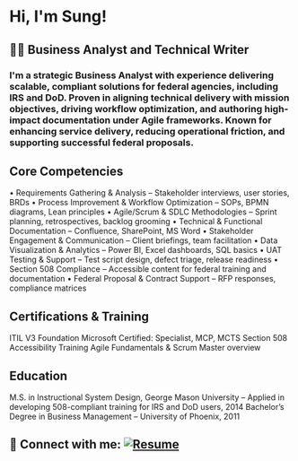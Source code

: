 <h1>Hi, I'm Sung! <br/></h1>

<h2>👨‍💻 Business Analyst and Technical Writer</h2>

<h3> I'm a strategic Business Analyst with experience delivering scalable, compliant solutions for federal agencies, including IRS and DoD. Proven in aligning technical delivery with mission objectives, driving workflow optimization, and authoring high-impact documentation under Agile frameworks. Known for enhancing service delivery, reducing operational friction, and supporting successful federal proposals.</h3>

<h2>Core Competencies </h2>
•	Requirements Gathering & Analysis – Stakeholder interviews, user stories, BRDs
•	Process Improvement & Workflow Optimization – SOPs, BPMN diagrams, Lean principles
•	Agile/Scrum & SDLC Methodologies – Sprint planning, retrospectives, backlog grooming
•	Technical & Functional Documentation – Confluence, SharePoint, MS Word
•	Stakeholder Engagement & Communication – Client briefings, team facilitation
•	Data Visualization & Analytics – Power BI, Excel dashboards, SQL basics
•	UAT Testing & Support – Test script design, defect triage, release readiness
•	Section 508 Compliance – Accessible content for federal training and documentation
•	Federal Proposal & Contract Support – RFP responses, compliance matrices

<h2>Certifications & Training </h2>
ITIL V3 Foundation
Microsoft Certified:  Specialist, MCP, MCTS
Section 508 Accessibility Training
Agile Fundamentals & Scrum Master overview </h2>

<h2>Education</h2>
M.S. in Instructional System Design, George Mason University – Applied in developing 508-compliant training for IRS and DoD users, 2014
Bachelor’s Degree in Business Management – University of Phoenix, 2011

<h2> 🤳 Connect with me:
<a href="https://drive.google.com/drive/u/0/home" target="_blank">
  <img src="https://img.shields.io/badge/Resume-Download-green?style=for-the-badge&logo=read-the-docs" alt="Resume"/>
</a>


